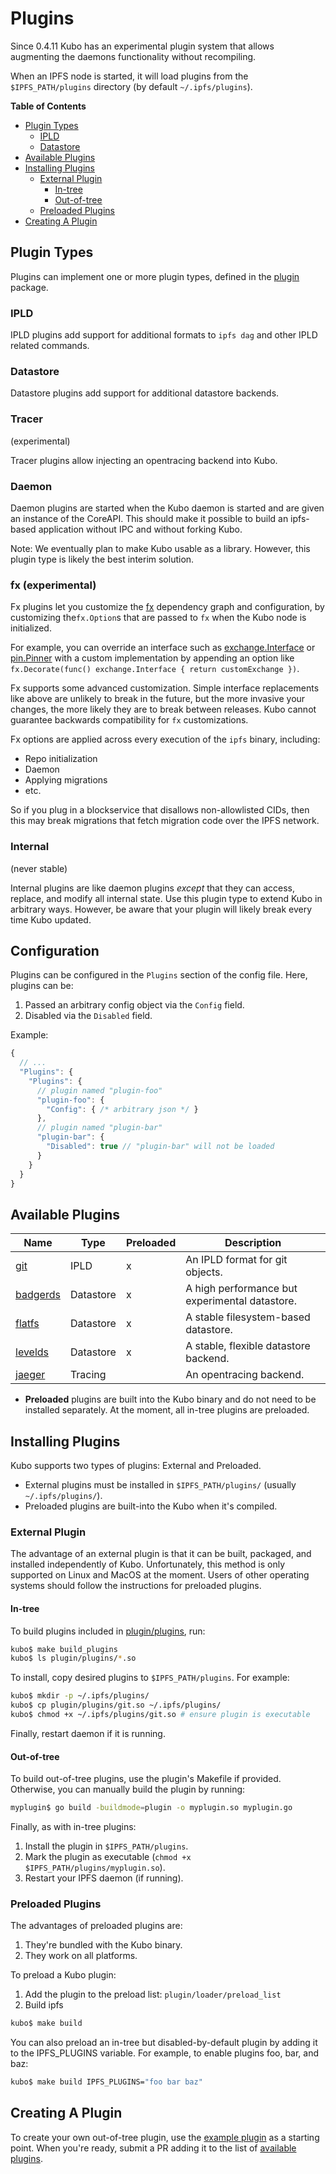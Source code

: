 # Plugins

Since 0.4.11 Kubo has an experimental plugin system that allows augmenting
the daemons functionality without recompiling.

When an IPFS node is started, it will load plugins from the `$IPFS_PATH/plugins`
directory (by default `~/.ipfs/plugins`).

**Table of Contents**

- [Plugin Types](#plugin-types)
    - [IPLD](#ipld)
    - [Datastore](#datastore)
- [Available Plugins](#available-plugins)
- [Installing Plugins](#installing-plugins)
    - [External Plugin](#external-plugin)
        - [In-tree](#in-tree)
        - [Out-of-tree](#out-of-tree)
    - [Preloaded Plugins](#preloaded-plugins)
- [Creating A Plugin](#creating-a-plugin)

## Plugin Types

Plugins can implement one or more plugin types, defined in the
[plugin](https://godoc.org/github.com/gocnpan/kubo/plugin) package.

### IPLD

IPLD plugins add support for additional formats to `ipfs dag` and other IPLD
related commands.

### Datastore

Datastore plugins add support for additional datastore backends.

### Tracer

(experimental)

Tracer plugins allow injecting an opentracing backend into Kubo.

### Daemon

Daemon plugins are started when the Kubo daemon is started and are given an
instance of the CoreAPI. This should make it possible to build an ipfs-based
application without IPC and without forking Kubo.

Note: We eventually plan to make Kubo usable as a library. However, this
plugin type is likely the best interim solution.

### fx (experimental)

Fx plugins let you customize the [fx](https://pkg.go.dev/go.uber.org/fx) dependency graph and configuration,
by customizing the`fx.Option`s that are passed to `fx` when the Kubo node is initialized.

For example, you can override an interface such as [exchange.Interface](https://github.com/ipfs/go-ipfs-exchange-interface)
or [pin.Pinner](https://github.com/ipfs/go-ipfs-pinner) with a custom implementation by appending an option like
`fx.Decorate(func() exchange.Interface { return customExchange })`.

Fx supports some advanced customization. Simple interface replacements like above are unlikely to break in the future, 
but the more invasive your changes, the more likely they are to break between releases. Kubo cannot guarantee backwards
compatibility for `fx` customizations.

Fx options are applied across every execution of the `ipfs` binary, including:

- Repo initialization
- Daemon
- Applying migrations
- etc.

So if you plug in a blockservice that disallows non-allowlisted CIDs, then this may break migrations
that fetch migration code over the IPFS network.

### Internal

(never stable)

Internal plugins are like daemon plugins _except_ that they can access, replace,
and modify all internal state. Use this plugin type to extend Kubo in
arbitrary ways. However, be aware that your plugin will likely break every time
Kubo updated.

## Configuration

Plugins can be configured in the `Plugins` section of the config file. Here,
plugins can be:

1. Passed an arbitrary config object via the `Config` field.
2. Disabled via the `Disabled` field.

Example:

```js
{
  // ...
  "Plugins": {
    "Plugins": {
      // plugin named "plugin-foo"
      "plugin-foo": {
        "Config": { /* arbitrary json */ }
      },
      // plugin named "plugin-bar"
      "plugin-bar": {
        "Disabled": true // "plugin-bar" will not be loaded
      }
    }
  }
}
```

## Available Plugins

| Name                                                                            | Type      | Preloaded | Description                                    |
|---------------------------------------------------------------------------------|-----------|-----------|------------------------------------------------|
| [git](https://github.com/gocnpan/kubo/tree/master/plugin/plugins/git)           | IPLD      | x         | An IPLD format for git objects.                |
| [badgerds](https://github.com/gocnpan/kubo/tree/master/plugin/plugins/badgerds) | Datastore | x         | A high performance but experimental datastore. |
| [flatfs](https://github.com/gocnpan/kubo/tree/master/plugin/plugins/flatfs)     | Datastore | x         | A stable filesystem-based datastore.           |
| [levelds](https://github.com/gocnpan/kubo/tree/master/plugin/plugins/levelds)   | Datastore | x         | A stable, flexible datastore backend.          |
| [jaeger](https://github.com/ipfs/go-jaeger-plugin)                              | Tracing   |           | An opentracing backend.                        |

* **Preloaded** plugins are built into the Kubo binary and do not need to be
  installed separately. At the moment, all in-tree plugins are preloaded.

## Installing Plugins

Kubo supports two types of plugins: External and Preloaded.

* External plugins must be installed in `$IPFS_PATH/plugins/` (usually
`~/.ipfs/plugins/`).
* Preloaded plugins are built-into the Kubo when it's compiled.

### External Plugin

The advantage of an external plugin is that it can be built, packaged, and
installed independently of Kubo. Unfortunately, this method is only supported
on Linux and MacOS at the moment. Users of other operating systems should follow
the instructions for preloaded plugins.

#### In-tree

To build plugins included in
[plugin/plugins](https://github.com/gocnpan/kubo/tree/master/plugin/plugins),
run:

```bash
kubo$ make build_plugins
kubo$ ls plugin/plugins/*.so
```

To install, copy desired plugins to `$IPFS_PATH/plugins`. For example:

```bash
kubo$ mkdir -p ~/.ipfs/plugins/
kubo$ cp plugin/plugins/git.so ~/.ipfs/plugins/
kubo$ chmod +x ~/.ipfs/plugins/git.so # ensure plugin is executable
```

Finally, restart daemon if it is running.

#### Out-of-tree

To build out-of-tree plugins, use the plugin's Makefile if provided. Otherwise,
you can manually build the plugin by running:

```bash
myplugin$ go build -buildmode=plugin -o myplugin.so myplugin.go
```

Finally, as with in-tree plugins:

1. Install the plugin in `$IPFS_PATH/plugins`.
2. Mark the plugin as executable (`chmod +x $IPFS_PATH/plugins/myplugin.so`).
3. Restart your IPFS daemon (if running).

### Preloaded Plugins

The advantages of preloaded plugins are:

1. They're bundled with the Kubo binary.
2. They work on all platforms.

To preload a Kubo plugin:

1. Add the plugin to the preload list: `plugin/loader/preload_list`
2. Build ipfs
```bash
kubo$ make build
```

You can also preload an in-tree but disabled-by-default plugin by adding it to
the IPFS_PLUGINS variable. For example, to enable plugins foo, bar, and baz:

```bash
kubo$ make build IPFS_PLUGINS="foo bar baz"
```

## Creating A Plugin

To create your own out-of-tree plugin, use the [example
plugin](https://github.com/ipfs/go-ipfs-example-plugin/) as a starting point.
When you're ready, submit a PR adding it to the list of [available
plugins](#available-plugins).
